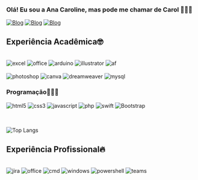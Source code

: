 ### Olá! Eu sou a Ana Caroline, mas pode me chamar de Carol 👋🏻😄

[![Blog](https://img.shields.io/badge/LinkedIn-0077B5?style=for-the-badge&logo=linkedin&logoColor=white)](https://www.linkedin.com/in/ana-caroline-n-gomes-843038252/)
[![Blog](https://img.shields.io/badge/Instagram-E4405F?style=for-the-badge&logo=instagram&logoColor=white)](https://www.instagram.com/im_cxrol/)
[![Blog](https://img.shields.io/badge/-Behance-blue?style=for-the-badge&logo=behance&logoColor=white)](https://www.behance.net/carolgomes07)



## Experiência Acadêmica🤓
<div style= "display: inline_block"><br/>
  <img align= "center" alt="excel" src="https://img.shields.io/badge/Microsoft_Excel-217346?style=for-the-badge&logo=microsoft-excel&logoColor=white"/>
  <img align= "center" alt="office" src="https://img.shields.io/badge/Microsoft_Office-D83B01?style=for-the-badge&logo=microsoft-office&logoColor=white"/>
  <img align= "center" alt="arduino" src="https://img.shields.io/badge/Arduino-00979D?style=for-the-badge&logo=Arduino&logoColor=white"/>
  <img align= "center" alt="illustrator" src="https://img.shields.io/badge/Adobe%20Illustrator-FF9A00?style=for-the-badge&logo=adobe%20illustrator&logoColor=white"/>
  <img align= "center" alt="af" src="https://img.shields.io/badge/Adobe%20after%20affects-CF96FD?style=for-the-badge&logo=Adobe%20after%20effects&logoColor=393665"/>
<br><br/>
  
  <img align= "center" alt="photoshop" src="https://img.shields.io/badge/Adobe%20Photoshop-31A8FF?style=for-the-badge&logo=Adobe%20Photoshop&logoColor=black"/>
  <img align= "center" alt="canva" src="https://img.shields.io/badge/Canva-%2300C4CC.svg?&style=for-the-badge&logo=Canva&logoColor=white"/>
  <img align= "center" alt="dreamweaver" src="https://img.shields.io/badge/Adobe%20Dreamweaver-072401?style=for-the-badge&logo=Adobe%20Dreamweaver&logoColor=34F400"/>
  <img align= "center" alt="mysql" src="https://img.shields.io/badge/MySQL-00000F?style=for-the-badge&logo=mysql&logoColor=white"/>

  ### Programação👩🏻‍💻
  <div>
    <img align= "center" alt="html5" src="https://img.shields.io/badge/HTML5-E34F26?style=for-the-badge&logo=html5&logoColor=white"/>
    <img align= "center" alt="css3" src="https://img.shields.io/badge/CSS3-1572B6?style=for-the-badge&logo=css3&logoColor=white"/>
    <img align= "center" alt="javascript" src="https://img.shields.io/badge/JavaScript-323330?style=for-the-badge&logo=javascript&logoColor=F7DF1E"/>
    <img align= "center" alt="php" src="https://img.shields.io/badge/PHP-777BB4?style=for-the-badge&logo=php&logoColor=white"/>
    <img align= "center" alt="swift" src="https://img.shields.io/badge/Swift-FA7343?style=for-the-badge&logo=swift&logoColor=white"/>
    <img align= "center" alt="Bootstrap" src="https://img.shields.io/badge/Bootstrap-563D7C?style=for-the-badge&logo=bootstrap&logoColor=white"/>
  </div>
</div>
<br><br/>


![Top Langs](https://github-readme-stats.vercel.app/api/top-langs/?username=gomes0705&theme=radical)

## Experiência Profissional🔥
<div style= "display: inline_block"><br/>
  <img align= "center" alt="jira" src="https://img.shields.io/badge/Jira-0052CC?style=for-the-badge&logo=Jira&logoColor=white"/>
  <img align= "center" alt="office" src="https://img.shields.io/badge/Microsoft_Office-D83B01?style=for-the-badge&logo=microsoft-office&logoColor=white"/>
  <img align= "center" alt="cmd" src="https://img.shields.io/badge/windows%20terminal-4D4D4D?style=for-the-badge&logo=windows%20terminal&logoColor=white"/>
  <img align= "center" alt="windows" src="https://img.shields.io/badge/Windows-0078D6?style=for-the-badge&logo=windows&logoColor=white"/>
  <img align= "center" alt="powershell" src="https://img.shields.io/badge/Powershell-2CA5E0?style=for-the-badge&logo=powershell&logoColor=white"/>
  <img align= "center" alt="teams" src="https://img.shields.io/badge/Microsoft_Teams-6264A7?style=for-the-badge&logo=microsoft-teams&logoColor=white"/>
</div>

